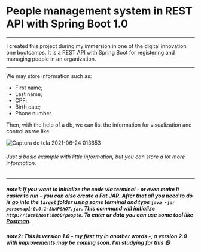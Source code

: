 # People management system in REST API with Spring Boot 1.0

***
I created this project during my immersion in one of the digital innovation one bootcamps. It is a REST API with Spring Boot for registering and managing people in an organization.
***
We may store information such as:
 - First name;
 - Last name;
 - CPF;
 - Birth date; 
 - Phone number
 
 Then, with the help of a db, we can list the information for visualization and control as we like.
 
 ![Captura de tela 2021-06-24 013653](https://user-images.githubusercontent.com/85642694/123204124-d55c3800-d48d-11eb-9348-e1c7f4e4112c.png)
 ###### Just a basic example with little information, but you can store a lot more information.
 ***
 
 
 
 ##### note1: If you want to initialize the code via terminal - or even make it easier to run - you can also create a Fat JAR. After that all you need to do is go into the ` target ` folder using some terminal and type ` java -jar personapi-0.0.1-SNAPSHOT.jar `. This command will initialize ` http://localhost:8080/people `. To enter ur data you can use some tool like [Postman](https://web.postman.co).
 
 ##### note2: This is version 1.0 - my first try in another words -, a version 2.0 with improvements may be coming soon. I'm studying for this :smile:
